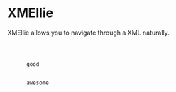 XMEllie
=======

XMEllie allows you to navigate through a XML naturally. 

<pre>
<code>
  <root a="true">
    <second b="foo">
      good
    </second>
    <second b="bar">
      awesome
    </second>
  </root>
<code>
<pre>
